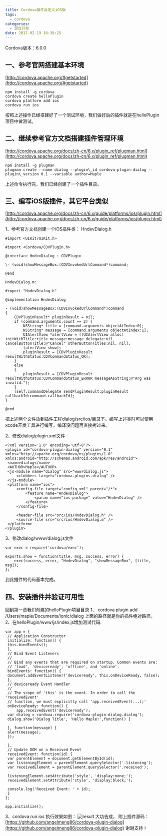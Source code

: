```yaml
---
title: Cordova插件自定义iOS版
tags:
  - cordova
categories:
  - 混合开发
date: 2017-02-19 16:38:25
---
```


Cordova版本：6.0.0

一、参考官网搭建基本环境
------------

[http://cordova.apache.org/#getstarted](http://cordova.apache.org/#getstarted) 

```
npm install -g cordova 
cordova create helloPlugin 
cordova platform add ios 
cordova run ios 
```

按照上述操作已经搭建好了一个测试环境，我们做好后的插件就是在helloPlugin项目中做测试。

二、继续参考官方文档搭建插件管理环境
------------------

[http://cordova.apache.org/docs/zh-cn/6.x/plugin_ref/plugman.html](http://cordova.apache.org/docs/zh-cn/6.x/plugin_ref/plugman.html) 

```
npm install -g plugman
plugman create --name dialog --plugin\_id cordova-plugin-dialog --plugin\_version 0.1 --variable author=Maple 
```

上述命令执行完，我们已经创建了一个插件目录。

三、编写iOS版插件，其它平台类似
-----------------

[http://cordova.apache.org/docs/zh-cn/6.x/guide/platforms/ios/plugin.html](http://cordova.apache.org/docs/zh-cn/6.x/guide/platforms/ios/plugin.html) 

1、参考官方文档创建一个iOS插件类： HndevDialog.h

```
#import <UIKit/UIKit.h>

#import <Cordova/CDVPlugin.h>

@interface HndevDialog : CDVPlugin

\- (void)showMessageBox:(CDVInvokedUrlCommand*)command;

@end

HndevDialog.m:

#import "HndevDialog.h"

@implementation HndevDialog

- (void)showMessageBox:(CDVInvokedUrlCommand*)command
{
    CDVPluginResult* pluginResult = nil;
    if (command.arguments.count == 2) {
        NSString* title = [command.arguments objectAtIndex:0];
        NSString* message = [command.arguments objectAtIndex:1];
        UIAlertView *alertView = [[UIAlertView alloc] initWithTitle:title message:message delegate:nil cancelButtonTitle:@"Cancel" otherButtonTitles:nil, nil];
        [alertView show];
        pluginResult = [CDVPluginResult resultWithStatus:CDVCommandStatus_OK];
    }
    else
    {
        pluginResult = [CDVPluginResult resultWithStatus:CDVCommandStatus_ERROR messageAsString:@"Arg was invalid."];
    }
    [self.commandDelegate sendPluginResult:pluginResult callbackId:command.callbackId];
}

@end
```

把上述两个文件放到插件工程dialog/src/ios/目录下。编写上述类时可以使用xcode开发工具进行编写，编译没问题再直接拷过来。 

2、修改dialog/plugin.xml文件

```
<?xml version='1.0' encoding='utf-8'?>
<plugin id="cordova-plugin-dialog" version="0.1" xmlns="http://apache.org/cordova/ns/plugins/1.0" xmlns:android="http://schemas.android.com/apk/res/android">
 <name>dialog</name>
 <AUTHOR>Maple</AUTHOR>
 <js-module name="dialog" src="www/dialog.js">
     <clobbers target="cordova.plugins.dialog" />
 </js-module>
 <platform name="ios">
     <config-file target="config.xml" parent="/*">
         <feature name="HndevDialog">
             <param name="ios-package" value="HndevDialog" />
         </feature>
     </config-file>

     <header-file src="src/ios/HndevDialog.h" />
     <source-file src="src/ios/HndevDialog.m" />
 </platform>
</plugin>
```

3、修改dialog/www/dialog.js文件

```
var exec = require('cordova/exec');

exports.show = function(title, msg, success, error) {
    exec(success, error, "HndevDialog", "showMessageBox", [title, msg]);
};
```

到此插件的代码基本完成。

四、安装插件并验证可用性
------------

回到第一章我们创建的helloPlugin项目目录 1、 cordova plugin add /Users/maple/Documents/ionic/dialog 上面的路径就是你的插件绝对路径。 2、在helloPlugin/www/js/index.js增加测试代码:

```
var app = {
 // Application Constructor
 initialize: function() {
 this.bindEvents();
 },
 // Bind Event Listeners
 //
 // Bind any events that are required on startup. Common events are:
 // 'load', 'deviceready', 'offline', and 'online'.
 bindEvents: function() {
 document.addEventListener('deviceready', this.onDeviceReady, false);
 },
 // deviceready Event Handler
 //
 // The scope of 'this' is the event. In order to call the 'receivedEvent'
 // function, we must explicitly call 'app.receivedEvent(...);'
 onDeviceReady: function() {
     app.receivedEvent('deviceready');
 var dialog = cordova.require('cordova-plugin-dialog.dialog');
 dialog.show('Dialog Title', 'Hello Maple!',function() {
 
 }, function(message) {
 alert(message);
 });
 
 },
 // Update DOM on a Received Event
 receivedEvent: function(id) {
 var parentElement = document.getElementById(id);
 var listeningElement = parentElement.querySelector('.listening');
 var receivedElement = parentElement.querySelector('.received');

 listeningElement.setAttribute('style', 'display:none;');
 receivedElement.setAttribute('style', 'display:block;');

 console.log('Received Event: ' + id);
 }
};

app.initialize();
```

3、cordova run ios 
执行效果如图： 
![result](/upload/old/201702result.jpeg) 大功告成，
附上插件源码：[https://github.com/angelmeng86/cordova-plugin-dialog](https://github.com/angelmeng86/cordova-plugin-dialog) 
谢谢支持！